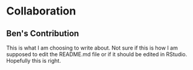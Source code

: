 # Collaboration

## Ben's Contribution
This is what I am choosing to write about. Not sure if this is how I am supposed to edit the README.md file or if it should be edited in RStudio. Hopefully this is right.

